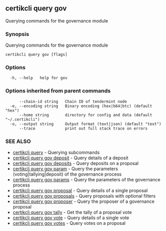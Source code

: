 ## certikcli query gov

Querying commands for the governance module

### Synopsis

Querying commands for the governance module

```
certikcli query gov [flags]
```

### Options

```
  -h, --help   help for gov
```

### Options inherited from parent commands

```
      --chain-id string   Chain ID of tendermint node
  -e, --encoding string   Binary encoding (hex|b64|btc) (default "hex")
      --home string       directory for config and data (default "~/.certikcli")
  -o, --output string     Output format (text|json) (default "text")
      --trace             print out full stack trace on errors
```

### SEE ALSO

* [certikcli query](certikcli_query.md)	 - Querying subcommands
* [certikcli query gov deposit](certikcli_query_gov_deposit.md)	 - Query details of a deposit
* [certikcli query gov deposits](certikcli_query_gov_deposits.md)	 - Query deposits on a proposal
* [certikcli query gov param](certikcli_query_gov_param.md)	 - Query the parameters (voting|tallying|deposit) of the governance process
* [certikcli query gov params](certikcli_query_gov_params.md)	 - Query the parameters of the governance process
* [certikcli query gov proposal](certikcli_query_gov_proposal.md)	 - Query details of a single proposal
* [certikcli query gov proposals](certikcli_query_gov_proposals.md)	 - Query proposals with optional filters
* [certikcli query gov proposer](certikcli_query_gov_proposer.md)	 - Query the proposer of a governance proposal
* [certikcli query gov tally](certikcli_query_gov_tally.md)	 - Get the tally of a proposal vote
* [certikcli query gov vote](certikcli_query_gov_vote.md)	 - Query details of a single vote
* [certikcli query gov votes](certikcli_query_gov_votes.md)	 - Query votes on a proposal


